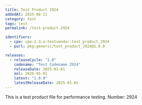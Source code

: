 ```yaml
---
title: Test Product 2924
addedAt: 2025-08-21
category: test
tags: test
permalink: /test-product-2924

identifiers:
  - cpe: cpe:2.3:a:testvendor:test_product_2924
  - purl: pkg:generic/test_product_2924@1.0.0

releases:
  - releaseCycle: "1.0"
    codename: "Test Codename 2924"
    releaseDate: 2025-01-01
    eol: 2026-01-01
    latest: "1.0.0"
    latestReleaseDate: 2025-01-01
---
```


This is a test product file for performance testing. Number: 2924
